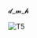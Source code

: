 𝓭_𝓶_𝓱

![T5](https://github.com/noriakeivanfard/pythonClass/assets/137643989/e1a272a0-b955-466c-a4dc-b2fe99d91880)
